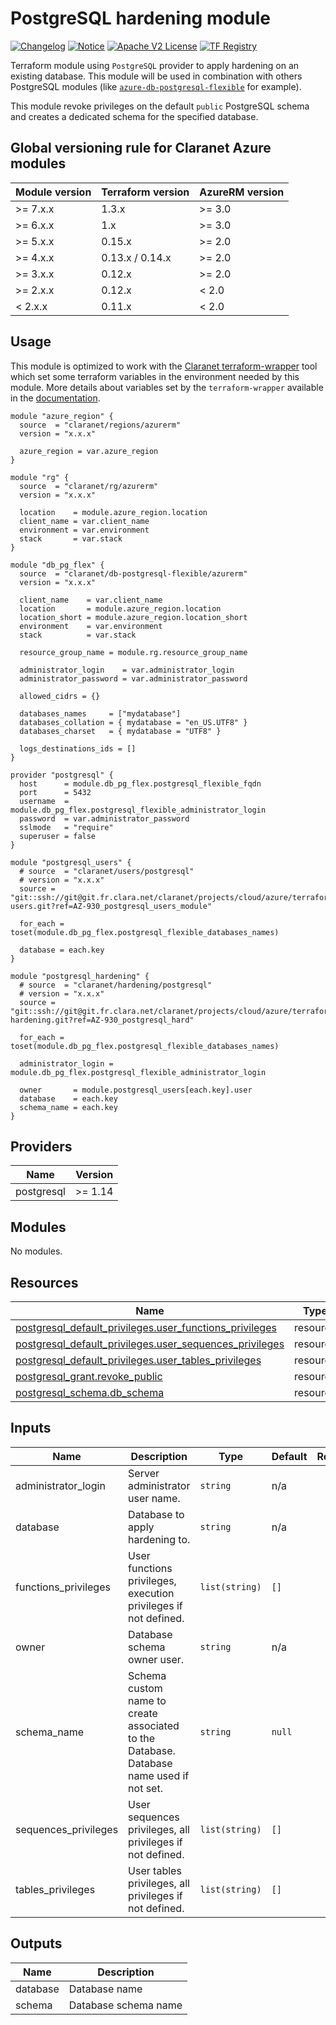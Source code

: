 # PostgreSQL hardening module
[![Changelog](https://img.shields.io/badge/changelog-release-green.svg)](CHANGELOG.md) [![Notice](https://img.shields.io/badge/notice-copyright-yellow.svg)](NOTICE) [![Apache V2 License](https://img.shields.io/badge/license-Apache%20V2-orange.svg)](LICENSE) [![TF Registry](https://img.shields.io/badge/terraform-registry-blue.svg)](https://registry.terraform.io/modules/claranet/hardening/postgresql/)

Terraform module using `PostgreSQL` provider to apply hardening on an existing database.
This module will be used in combination with others PostgreSQL modules (like [`azure-db-postgresql-flexible`](https://registry.terraform.io/modules/claranet/db-postgresql-flexible/azurerm/) for example).

This module revoke privileges on the default `public` PostgreSQL schema and creates a dedicated schema for the specified database.

<!-- BEGIN_TF_DOCS -->
## Global versioning rule for Claranet Azure modules

| Module version | Terraform version | AzureRM version |
| -------------- | ----------------- | --------------- |
| >= 7.x.x       | 1.3.x             | >= 3.0          |
| >= 6.x.x       | 1.x               | >= 3.0          |
| >= 5.x.x       | 0.15.x            | >= 2.0          |
| >= 4.x.x       | 0.13.x / 0.14.x   | >= 2.0          |
| >= 3.x.x       | 0.12.x            | >= 2.0          |
| >= 2.x.x       | 0.12.x            | < 2.0           |
| <  2.x.x       | 0.11.x            | < 2.0           |

## Usage

This module is optimized to work with the [Claranet terraform-wrapper](https://github.com/claranet/terraform-wrapper) tool
which set some terraform variables in the environment needed by this module.
More details about variables set by the `terraform-wrapper` available in the [documentation](https://github.com/claranet/terraform-wrapper#environment).

```hcl
module "azure_region" {
  source  = "claranet/regions/azurerm"
  version = "x.x.x"

  azure_region = var.azure_region
}

module "rg" {
  source  = "claranet/rg/azurerm"
  version = "x.x.x"

  location    = module.azure_region.location
  client_name = var.client_name
  environment = var.environment
  stack       = var.stack
}

module "db_pg_flex" {
  source  = "claranet/db-postgresql-flexible/azurerm"
  version = "x.x.x"

  client_name    = var.client_name
  location       = module.azure_region.location
  location_short = module.azure_region.location_short
  environment    = var.environment
  stack          = var.stack

  resource_group_name = module.rg.resource_group_name

  administrator_login    = var.administrator_login
  administrator_password = var.administrator_password

  allowed_cidrs = {}

  databases_names     = ["mydatabase"]
  databases_collation = { mydatabase = "en_US.UTF8" }
  databases_charset   = { mydatabase = "UTF8" }

  logs_destinations_ids = []
}

provider "postgresql" {
  host      = module.db_pg_flex.postgresql_flexible_fqdn
  port      = 5432
  username  = module.db_pg_flex.postgresql_flexible_administrator_login
  password  = var.administrator_password
  sslmode   = "require"
  superuser = false
}

module "postgresql_users" {
  # source  = "claranet/users/postgresql"
  # version = "x.x.x"
  source = "git::ssh://git@git.fr.clara.net/claranet/projects/cloud/azure/terraform/postgresql-users.git?ref=AZ-930_postgresql_users_module"

  for_each = toset(module.db_pg_flex.postgresql_flexible_databases_names)

  database = each.key
}

module "postgresql_hardening" {
  # source  = "claranet/hardening/postgresql"
  # version = "x.x.x"
  source = "git::ssh://git@git.fr.clara.net/claranet/projects/cloud/azure/terraform/postgresql-hardening.git?ref=AZ-930_postgresql_hard"

  for_each = toset(module.db_pg_flex.postgresql_flexible_databases_names)

  administrator_login = module.db_pg_flex.postgresql_flexible_administrator_login

  owner       = module.postgresql_users[each.key].user
  database    = each.key
  schema_name = each.key
}
```

## Providers

| Name | Version |
|------|---------|
| postgresql | >= 1.14 |

## Modules

No modules.

## Resources

| Name | Type |
|------|------|
| [postgresql_default_privileges.user_functions_privileges](https://registry.terraform.io/providers/cyrilgdn/postgresql/latest/docs/resources/default_privileges) | resource |
| [postgresql_default_privileges.user_sequences_privileges](https://registry.terraform.io/providers/cyrilgdn/postgresql/latest/docs/resources/default_privileges) | resource |
| [postgresql_default_privileges.user_tables_privileges](https://registry.terraform.io/providers/cyrilgdn/postgresql/latest/docs/resources/default_privileges) | resource |
| [postgresql_grant.revoke_public](https://registry.terraform.io/providers/cyrilgdn/postgresql/latest/docs/resources/grant) | resource |
| [postgresql_schema.db_schema](https://registry.terraform.io/providers/cyrilgdn/postgresql/latest/docs/resources/schema) | resource |

## Inputs

| Name | Description | Type | Default | Required |
|------|-------------|------|---------|:--------:|
| administrator\_login | Server administrator user name. | `string` | n/a | yes |
| database | Database to apply hardening to. | `string` | n/a | yes |
| functions\_privileges | User functions privileges, execution privileges if not defined. | `list(string)` | `[]` | no |
| owner | Database schema owner user. | `string` | n/a | yes |
| schema\_name | Schema custom name to create associated to the Database. Database name used if not set. | `string` | `null` | no |
| sequences\_privileges | User sequences privileges, all privileges if not defined. | `list(string)` | `[]` | no |
| tables\_privileges | User tables privileges, all privileges if not defined. | `list(string)` | `[]` | no |

## Outputs

| Name | Description |
|------|-------------|
| database | Database name |
| schema | Database schema name |
<!-- END_TF_DOCS -->